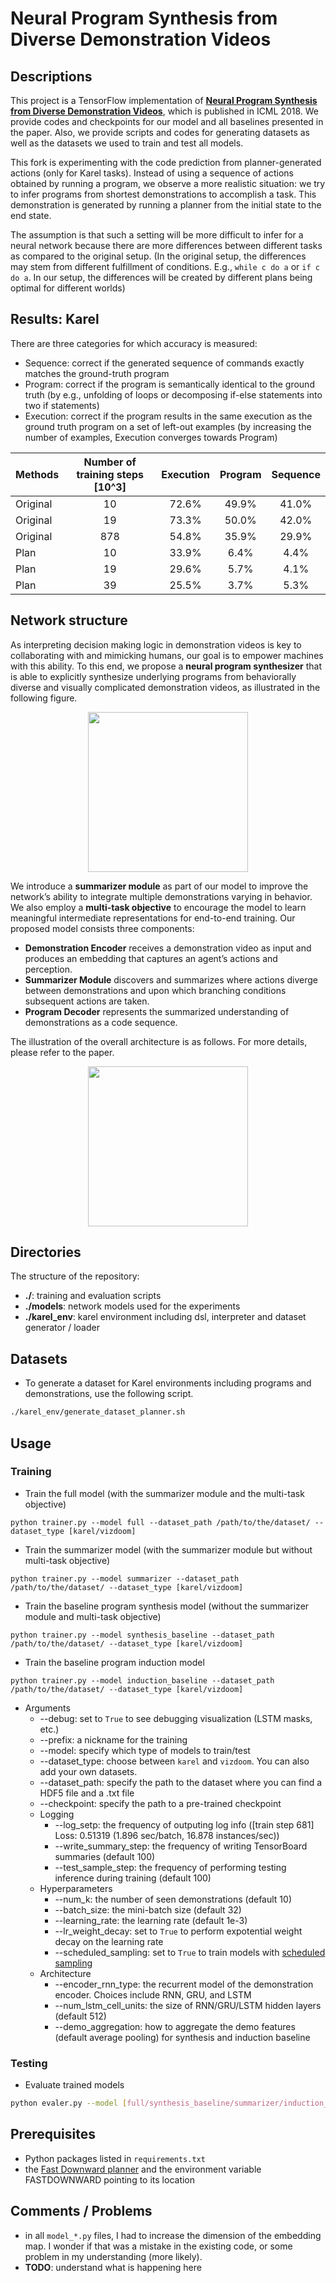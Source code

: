 # Neural Program Synthesis from Diverse Demonstration Videos

## Descriptions
This project is a TensorFlow implementation of [**Neural Program Synthesis from Diverse Demonstration Videos**](https://shaohua0116.github.io/demo2program/), which is published in ICML 2018. We provide codes and checkpoints for our model and all baselines presented in the paper. Also, we provide scripts and codes for generating datasets as well as the datasets we used to train and test all models.

This fork is experimenting with the code prediction from planner-generated actions (only for Karel tasks).
Instead of using a sequence of actions obtained by running a program, we observe a more realistic
situation: we try to infer programs from shortest demonstrations to accomplish a task. This
demonstration is generated by running a planner from the initial state to the end state.

The assumption is that such a setting will be more difficult to infer for a neural network
because there are more differences between different tasks as compared to the original setup.
(In the original setup, the differences may stem from different fulfillment of conditions. 
E.g., `while c do a` or `if c do a`. In our setup, the differences will be created by different
plans being optimal for different worlds)

## Results: Karel

There are three categories for which accuracy is measured:
 - Sequence: correct if the generated sequence of commands exactly matches the ground-truth program
 - Program: correct if the program is semantically identical to the ground truth 
(by e.g., unfolding of loops or decomposing if-else statements into two if statements)
 - Execution: correct if the program results in the same execution as the ground truth program
on a set of left-out examples 
(by increasing the number of examples, Execution converges towards Program)

| Methods                        | Number of training steps [10^3] | Execution | Program | Sequence |
| ------------------------------ | :-------: |:-------: | :-----: | :------: |
| Original | 10 |   72.6%   |  49.9%  |  41.0%   |
| Original | 19 |   73.3%   |  50.0%  |  42.0%   |
| Original | 878 |   54.8%   |  35.9%  |  29.9%   |
| Plan | 10 |   33.9%   |  6.4%  |  4.4%   |
| Plan | 19 |   29.6%   |  5.7%  |  4.1%   |
| Plan | 39 |   25.5%   |  3.7%  |  5.3%   |


## Network structure
As interpreting decision making logic in demonstration videos is key to collaborating with and mimicking humans, our goal is to empower machines with this ability. To this end, we propose a **neural program synthesizer** that is able to explicitly synthesize underlying programs from behaviorally diverse and visually complicated demonstration videos, as illustrated in the following figure.

<p align="center">
    <img src="asset/teaser.png" height="256"/>
</p>

We introduce a **summarizer module** as part of our model to improve the network’s ability to integrate multiple demonstrations varying in behavior. We also employ a **multi-task objective** to encourage the model to learn meaningful intermediate representations for end-to-end training. Our proposed model consists three components:
- **Demonstration Encoder** receives a demonstration video as input and produces an embedding that captures an agent’s actions and perception.
- **Summarizer Module** discovers and summarizes where actions diverge between demonstrations and upon which branching conditions subsequent actions are taken.
- **Program Decoder** represents the summarized understanding of demonstrations as a code sequence.

The illustration of the overall architecture is as follows. For more details, please refer to the paper.

<p align="center">
    <img src="asset/model.jpg" height="256"/>
</p>


## Directories
The structure of the repository:
- **./**: training and evaluation scripts
- **./models**: network models used for the experiments
- **./karel_env**: karel environment including dsl, interpreter and dataset generator / loader


## Datasets
- To generate a dataset for Karel environments including programs and demonstrations, use the following script.
```bash
./karel_env/generate_dataset_planner.sh
```


## Usage
### Training
- Train the full model (with the summarizer module and the multi-task objective)
```bath
python trainer.py --model full --dataset_path /path/to/the/dataset/ --dataset_type [karel/vizdoom]
```

- Train the summarizer model (with the summarizer module but without multi-task objective)
```bath
python trainer.py --model summarizer --dataset_path /path/to/the/dataset/ --dataset_type [karel/vizdoom]
```

- Train the baseline program synthesis model (without the summarizer module and multi-task objective)
```bath
python trainer.py --model synthesis_baseline --dataset_path /path/to/the/dataset/ --dataset_type [karel/vizdoom]
```

- Train the baseline program induction model
```bath
python trainer.py --model induction_baseline --dataset_path /path/to/the/dataset/ --dataset_type [karel/vizdoom]
```

- Arguments
    - --debug: set to `True` to see debugging visualization (LSTM masks, etc.)
    - --prefix: a nickname for the training
    - --model: specify which type of models to train/test
    - --dataset\_type: choose between `karel` and `vizdoom`. You can also add your own datasets.
    - --dataset\_path: specify the path to the dataset where you can find a HDF5 file and a .txt file
    - --checkpoint: specify the path to a pre-trained checkpoint
    - Logging
        - --log\_setp: the frequency of outputing log info ([train step  681] Loss: 0.51319 (1.896 sec/batch, 16.878 instances/sec))
        - --write\_summary\_step: the frequency of writing TensorBoard summaries (default 100)
        - --test\_sample\_step: the frequency of performing testing inference during training (default 100)
    - Hyperparameters
        - --num\_k: the number of seen demonstrations (default 10)
        - --batch\_size: the mini-batch size (default 32)
        - --learning\_rate: the learning rate (default 1e-3)
        - --lr\_weight\_decay: set to `True` to perform expotential weight decay on the learning rate
        - --scheduled\_sampling: set to `True` to train models with [scheduled sampling](https://arxiv.org/abs/1506.03099)
    - Architecture
        - --encoder\_rnn\_type: the recurrent model of the demonstration encoder. Choices include RNN, GRU, and LSTM
        - --num\_lstm\_cell\_units: the size of RNN/GRU/LSTM hidden layers (default 512)
        - --demo\_aggregation: how to aggregate the demo features (default average pooling) for synthesis and induction baseline

### Testing
- Evaluate trained models
```bash
python evaler.py --model [full/synthesis_baseline/summarizer/induction_baseline] --dataset_path /path/to/the/dataset/ --dataset_type [karel/vizdoom] [--train_dir /path/to/the/training/dir/ OR --checkpoint /path/to/the/trained/model]
```

## Prerequisites
 - Python packages listed in `requirements.txt`
 - the [Fast Downward planner](https://www.fast-downward.org/) and the environment variable
FASTDOWNWARD pointing to its location

## Comments / Problems
 
 - in all `model_*.py` files, I had to increase the dimension of the embedding map. I wonder if that was 
a mistake in the existing code, or some problem in my understanding (more likely). 
 - **TODO**: understand what is happening here


